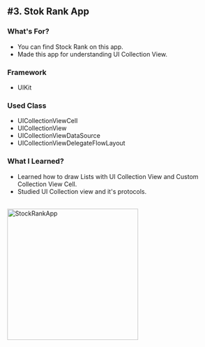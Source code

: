 ## #3. Stok Rank App
### What's For?
- You can find Stock Rank on this app.
- Made this app for understanding UI Collection View.

### Framework
- UIKit

### Used Class
- UICollectionViewCell
- UICollectionView
- UICollectionViewDataSource
- UICollectionViewDelegateFlowLayout

### What I Learned?
- Learned how to draw Lists with UI Collection View and Custom Collection View Cell.
- Studied UI Collection view and it's protocols.
<br><br>
<img width="300" alt="StockRankApp" src="https://user-images.githubusercontent.com/16066576/172107873-b425f50d-5ee9-448d-bfcc-6c0b19d821db.gif">
